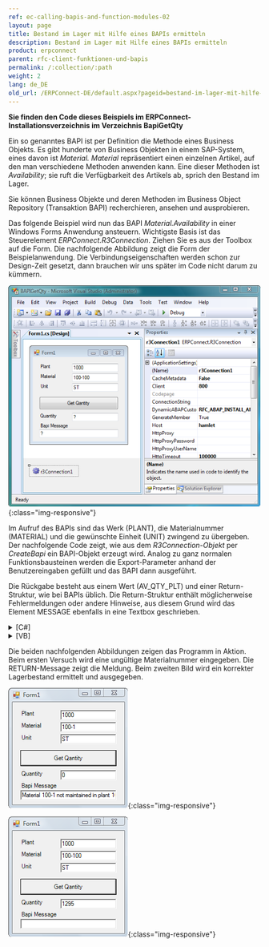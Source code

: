 ```yaml
---
ref: ec-calling-bapis-and-function-modules-02
layout: page
title: Bestand im Lager mit Hilfe eines BAPIs ermitteln
description: Bestand im Lager mit Hilfe eines BAPIs ermitteln
product: erpconnect
parent: rfc-client-funktionen-und-bapis
permalink: /:collection/:path
weight: 2
lang: de_DE
old_url: /ERPConnect-DE/default.aspx?pageid=bestand-im-lager-mit-hilfe-eines-bapis-ermitteln
---
```


**Sie finden den Code dieses Beispiels im ERPConnect-Installationsverzeichnis im Verzeichnis BapiGetQty**  

Ein so genanntes BAPI ist per Definition die Methode eines Business Objekts. Es gibt hunderte von Business Objekten in einem SAP-System, eines davon ist *Material. Material* repräsentiert einen einzelnen Artikel, auf den man verschiedene Methoden anwenden kann. Eine dieser Methoden ist *Availability*; sie ruft die Verfügbarkeit des Artikels ab, sprich den Bestand im Lager.

Sie können Business Objekte und deren Methoden im Business Object Repository (Transaktion BAPI) recherchieren, ansehen und ausprobieren.

Das folgende Beispiel wird nun das BAPI *Material.Availability* in einer Windows Forms Anwendung ansteuern. Wichtigste Basis ist das Steuerelement *ERPConnect.R3Connection*. Ziehen Sie es aus der Toolbox auf die Form. Die nachfolgende Abbildung zeigt die Form der Beispielanwendung. Die Verbindungseigenschaften werden schon zur Design-Zeit gesetzt, dann brauchen wir uns später im Code nicht darum zu kümmern. 

![Calling-Client-BAPI-Stock-001](/img/content/Calling-Client-BAPI-Stock-001.png){:class="img-responsive"}

Im Aufruf des BAPIs sind das Werk (PLANT), die Materialnummer (MATERIAL) und die gewünschte Einheit (UNIT) zwingend zu übergeben. Der nachfolgende Code zeigt, wie aus dem *R3Connection-Objekt* per *CreateBapi* ein BAPI-Objekt erzeugt wird. Analog zu ganz normalen Funktionsbausteinen werden die Export-Parameter anhand der Benutzereingaben gefüllt und das BAPI dann ausgeführt. 

Die Rückgabe besteht aus einem Wert (AV_QTY_PLT) und einer Return-Struktur, wie bei BAPIs üblich. Die Return-Struktur enthält möglicherweise Fehlermeldungen oder andere Hinweise, aus diesem Grund wird das Element MESSAGE ebenfalls in eine Textbox geschrieben.

<details>
<summary>[C#]</summary>
{% highlight csharp %}
private void button1_Click(object sender, System.EventArgs e) 
{ 
   try 
   { 
      con.Open(false); 
      // Create a Bapi object, fill parameters and execute 
      BusinessObjectMethod f = 
         con.CreateBapi("Material", "Availability"); 
      f.Exports["PLANT"].ParamValue = textBox1.Text; 
      f.Exports["MATERIAL"].ParamValue = textBox2.Text; 
      f.Exports["UNIT"].ParamValue = textBox3.Text; 
      f.Execute(); 
      /* Read the import structure RETURN to provide possible Messages */ 
      RFCStructure BapiRet = f.Imports["RETURN"].ToStructure(); 
      textBox5.Text = BapiRet["MESSAGE"].ToString(); 
      // Fill textbox with stock quantity 
      textBox4.Text = f.Imports["AV_QTY_PLT"].ToString(); 
   } 
   catch (ERPException e1) 
   { 
      MessageBox.Show(e1.Message); 
   } 
}
{% endhighlight %}
</details>

<details>
<summary>[VB]</summary>
{% highlight visualbasic %}
Private Sub Button1_Click(ByVal sender As System.Object, _ 
    ByVal e As System.EventArgs) Handles Button1.Click 
   Try 
      Dim con As R3Connection = New R3Connection 
      con.Open(False) 
      'Create a Bapi object, fill parameters and execute 
      Dim f As BusinessObjectMethod = _ 
         con.CreateBapi("Material", "Availability") 
  
      f.Exports("PLANT").ParamValue = TextBox1.Text 
      f.Exports("MATERIAL").ParamValue = TextBox2.Text 
      f.Exports("UNIT").ParamValue = TextBox4.Text
      f.Execute() 
      ' Read the import structure RETURN to provide possible 
      ' Messages 
  
      Dim BapiRet As RFCStructure = _ f.Imports("RETURN").ToStructure() 
  
      TextBox5.Text = BapiRet("MESSAGE").ToString() 
  
      ' Fill textbox with stock quantity 
      TextBox4.Text = f.Imports("AV_QTY_PLT").ToString() 
   Catch e1 As ERPException 
      MessageBox.Show(e1.Message) 
   End Try 
End Sub
{% endhighlight %}
</details> 

Die beiden nachfolgenden Abbildungen zeigen das Programm in Aktion. Beim ersten Versuch wird eine ungültige Materialnummer eingegeben. Die RETURN-Message zeigt die Meldung. Beim zweiten Bild wird ein korrekter Lagerbestand ermittelt und ausgegeben.


![Calling-Client-BAPI-Stock-002](/img/content/Calling-Client-BAPI-Stock-002.png){:class="img-responsive"} 

![Calling-Client-BAPI-Stock-003](/img/content/Calling-Client-BAPI-Stock-003.png){:class="img-responsive"}
